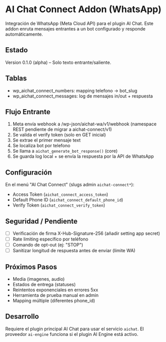 # AI Chat Connect Addon (WhatsApp)

Integración de WhatsApp (Meta Cloud API) para el plugin AI Chat. Este addon enruta mensajes entrantes a un bot configurado y responde automáticamente.

## Estado
Version 0.1.0 (alpha) – Solo texto entrante/saliente.

## Tablas
- wp_aichat_connect_numbers: mapping telefono -> bot_slug
- wp_aichat_connect_messages: log de mensajes in/out + respuesta

## Flujo Entrante
1. Meta envía webhook a /wp-json/aichat-wa/v1/webhook (namespace REST pendiente de migrar a aichat-connect/v1)
2. Se valida el verify token (solo en GET inicial)
3. Se extrae el primer mensaje text
4. Se localiza bot por telefono
5. Se llama a `aichat_generate_bot_response()` (core)
6. Se guarda log local + se envía la respuesta por la API de WhatsApp

## Configuración
En el menú "AI Chat Connect" (slugs admin `aichat-connect*`):
- Access Token (`aichat_connect_access_token`)
- Default Phone ID (`aichat_connect_default_phone_id`)
- Verify Token (`aichat_connect_verify_token`)

## Seguridad / Pendiente
- [ ] Verificación de firma X-Hub-Signature-256 (añadir setting app secret)
- [ ] Rate limiting específico por teléfono
- [ ] Comando de opt-out (ej: "STOP")
- [ ] Sanitizar longitud de respuesta antes de enviar (límite WA)

## Próximos Pasos
- Media (imagenes, audio)
- Estados de entrega (statuses)
- Reintentos exponenciales en errores 5xx
- Herramienta de prueba manual en admin
- Mapping múltiple (diferentes phone_id)

<!-- Sección de migración eliminada: ya migrado en tu instalación -->
## Desarrollo
Requiere el plugin principal AI Chat para usar el servicio `aichat`. El proveedor `ai-engine` funciona si el plugin AI Engine está activo.
